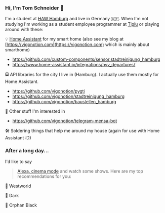 ### Hi, I'm Tom Schneider 👋

I'm a student at [HAW Hamburg](https://www.haw-hamburg.de/) and live in Germany 🇩🇪. When I'm not studying I'm working as a student employee programmer at [Tiplu](https://tiplu.de/) or playing around with these:

💡 [Home Assistant](https://github.com/home-assistant/core) for my smart home (also see my blog at [https://vigonotion.com](https://vigonotion.com) which is mainly about smarthome)
  - https://github.com/custom-components/sensor.stadtreinigung_hamburg
  - https://www.home-assistant.io/integrations/hvv_departures/
  
🚍 API libraries for the city I live in (Hamburg). I actually use them mostly for Home Assistant.
  - https://github.com/vigonotion/pygti
  - https://github.com/vigonotion/stadtreinigung_hamburg
  - https://github.com/vigonotion/baustellen_hamburg
  
🤖 Other stuff I'm interested in
  - https://github.com/vigonotion/telegram-mensa-bot
  
🛠 Soldering things that help me around my house (again for use with Home Assistant :D)

### After a long day...
I'd like to say 
> [Alexa, cinema mode](https://vigonotion.com/blog/building-a-smart-home-theater-with-home-assistant/)
and watch some shows. Here are my top recommendations for you:

🤠 Westworld

🌳 Dark

🧬 Orphan Black

<!--
**vigonotion/vigonotion** is a ✨ _special_ ✨ repository because its `README.md` (this file) appears on your GitHub profile.

Here are some ideas to get you started:

- 🔭 I’m currently working on ...
- 🌱 I’m currently learning ...
- 👯 I’m looking to collaborate on ...
- 🤔 I’m looking for help with ...
- 💬 Ask me about ...
- 📫 How to reach me: ...
- 😄 Pronouns: ...
- ⚡ Fun fact: ...
-->
